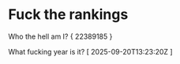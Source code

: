 # Fuck the rankings

Who the hell am I?
{ 22389185 }

What fucking year is it?
[ 2025-09-20T13:23:20Z ]
